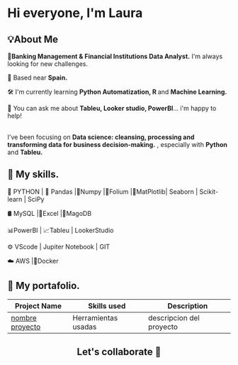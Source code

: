 # Hi everyone, I'm Laura
## 💡About Me
<b>🏦Banking Management & Financial Institutions Data Analyst.</b> I'm always looking for new challenges.<br>

📍 Based near <b>Spain.</b></li>

🛠️ I'm currently learning <b>Python Automatization, R </b> and <b>Machine Learning.</b></li>

💬 You can ask me about <b>Tableu, Looker studio, PowerBI</b>... i'm happy to help!</li>
    
  </ul>

<br>I've been focusing on <b>Data science: cleansing, processing and transforming data for business decision-making.</b> , especially with <b>Python</b> and <b>Tableu.</b></p>
<pr>
## 🦾 My skills.
🐍 PYTHON | 🐼 Pandas |🧮Numpy |🌿Folium |📶MatPlotlib| Seaborn | Scikit-learn | SciPy

🛢 MySQL |📗Excel |🍃MagoDB 

📊PowerBI | 📈Tableu | LookerStudio

⚙️ VScode | Jupiter Notebook | GIT

☁️ AWS |🐋Docker
<pr>
## 🚀 My portafolio.<pr>
<table>
  <thead>
    <tr>
      <th>Project Name</th>
      <th>Skills used</th>
      <th>Description</th>
    </tr>
  </thead>
  <tbody>
 <tr>
      <td><a href="_Link proyecto_">nombre proyecto</a></td>
       <td>Herramientas usadas</td>
      <td> descripcion del proyecto</td>
    </tr>
      </tbody>
</table>
</details>

## <h2 align="center">Let's collaborate 🤝</h2>

 
   

